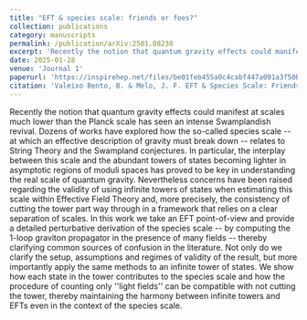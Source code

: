 ```yaml
---
title: "EFT & species scale: friends or foes?"
collection: publications
category: manuscripts
permalink: /publication/arXiv:2501.08230
excerpt: 'Recently the notion that quantum gravity effects could manifest at scales much lower than the Planck scale has seen an intense Swamplandish revival. Dozens of works have explored how the so-called species scale -- at which an effective description of gravity must break down -- relates to String Theory and the Swampland conjectures. In particular, the interplay between this scale and the abundant towers of states becoming lighter in asymptotic regions of moduli spaces has proved to be key in understanding the real scale of quantum gravity. Nevertheless concerns have been raised regarding the validity of using infinite towers of states when estimating this scale within Effective Field Theory and, more precisely, the consistency of cutting the tower part way through in a framework that relies on a clear separation of scales. In this work we take an EFT point-of-view and provide a detailed perturbative derivation of the species scale -- by computing the 1-loop graviton propagator in the presence of many fields -- thereby clarifying common sources of confusion in the literature. Not only do we clarify the setup, assumptions and regimes of validity of the result, but more importantly apply the same methods to an infinite tower of states. We show how each state in the tower contributes to the species scale and how the procedure of counting only ''light fields'' can be compatible with not cutting the tower, thereby maintaining the harmony between infinite towers and EFTs even in the context of the species scale.'
date: 2025-01-28
venue: 'Journal 1'
paperurl: 'https://inspirehep.net/files/be01feb455a0c4cabf447a091a3f50ba'
citation: 'Valeixo Bento, B. & Melo, J. F. EFT & Species Scale: Friends or foes? JHEP 25, 212. arXiv: 2501.08230 [hep-th] (2025).'
---
```

Recently the notion that quantum gravity effects could manifest at scales much lower than the Planck scale has seen an intense Swamplandish revival. Dozens of works have explored how the so-called species scale -- at which an effective description of gravity must break down -- relates to String Theory and the Swampland conjectures. In particular, the interplay between this scale and the abundant towers of states becoming lighter in asymptotic regions of moduli spaces has proved to be key in understanding the real scale of quantum gravity. Nevertheless concerns have been raised regarding the validity of using infinite towers of states when estimating this scale within Effective Field Theory and, more precisely, the consistency of cutting the tower part way through in a framework that relies on a clear separation of scales. In this work we take an EFT point-of-view and provide a detailed perturbative derivation of the species scale -- by computing the 1-loop graviton propagator in the presence of many fields -- thereby clarifying common sources of confusion in the literature. Not only do we clarify the setup, assumptions and regimes of validity of the result, but more importantly apply the same methods to an infinite tower of states. We show how each state in the tower contributes to the species scale and how the procedure of counting only ''light fields'' can be compatible with not cutting the tower, thereby maintaining the harmony between infinite towers and EFTs even in the context of the species scale.